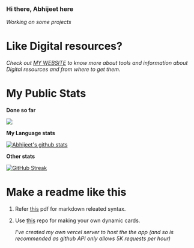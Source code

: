 ### Hi there, Abhijeet here
 *Working on some projects*
 
# Like Digital resources?
  _Check out [MY WEBSITE](https://bondeabhijeet.github.io/) to know more about tools and information about Digital resources and from where to get them._
# My Public Stats 
**Done so far**

<img src = "https://github-readme-stats-theta-sable.vercel.app/api?username=bondeabhijeet&&show_icons=true&title_color=ffffff&icon_color=bb2acf&text_color=daf7dc&bg_color=151515">
<!--
<img src = "https://github-readme-stats.vercel.app/api?username=bondeabhijeet&&show_icons=true&title_color=ffffff&icon_color=bb2acf&text_color=daf7dc&bg_color=151515">
 <--
 [![Abhijeet's github stats](https://github-readme-stats.vercel.app/api?username=bondeabhijeet)](https://github.com/bondeabhijeet/github-readme-stats)
 -->
 
**My Language stats**

[![Abhijeet's github stats](https://github-readme-stats.vercel.app/api/top-langs/?username=bondeabhijeet&&show_icons=true&title_color=ffffff&icon_color=bb2acf&text_color=daf7dc&bg_color=151515)](https://github.com/bondeabhijeet/github-readme-stats)

**Other stats**

[![GitHub Streak](https://github-readme-streak-stats.herokuapp.com?user=bondeabhijeet&theme=tokyonight_duo&date_format=j%20M%5B%20Y%5D)](https://git.io/streak-stats)

# Make a readme like this
1. Refer [this](https://github.com/bondeabhijeet/bondeabhijeet/blob/main/markdown-cheatsheet-online.pdf) pdf for markdown releated syntax.
2. Use [this](https://github.com/anuraghazra/github-readme-stats) repo for making your own dynamic cards.

    _I've created my own vercel server to host the the app (and so is recommended as github API only allows 5K requests per hour)_

 
<!--
**bondeabhijeet/bondeabhijeet** is a ✨ _special_ ✨ repository because its `README.md` (this file) appears on your GitHub profile.

Here are some ideas to get you started:

- 🔭 I’m currently working on ...
- 🌱 I’m currently learning ...
- 👯 I’m looking to collaborate on ...
- 🤔 I’m looking for help with ...
- 💬 Ask me about ...
- 📫 How to reach me: ...
- 😄 Pronouns: ...
- ⚡ Fun fact: ...
-->

